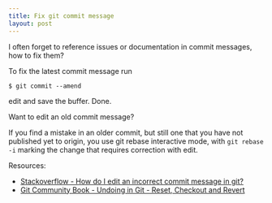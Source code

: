 ```yaml
---
title: Fix git commit message
layout: post
---
```


[stackoverflow]: http://stackoverflow.com/questions/179123/how-do-i-edit-an-incorrect-commit-message-in-git "How do I edit an incorrect commit message in git?"
[bookgit]: http://book.git-scm.com/4_undoing_in_git_-_reset,_checkout_and_revert.html "Git Community Book - Undoing in Git - Reset, Checkout and Revert"

I often forget to reference issues or documentation in commit messages, how to
fix them?

To fix the latest commit message run

    $ git commit --amend

edit and save the buffer. Done.

Want to edit an old commit message?

If you find a mistake in an older commit, but still one that you have not
published yet to origin, you use git rebase interactive mode, with `git
rebase -i` marking the change that requires correction with edit.

Resources:

* [Stackoverflow - How do I edit an incorrect commit message in git?][stackoverflow]
* [Git Community Book - Undoing in Git - Reset, Checkout and Revert][bookgit]
